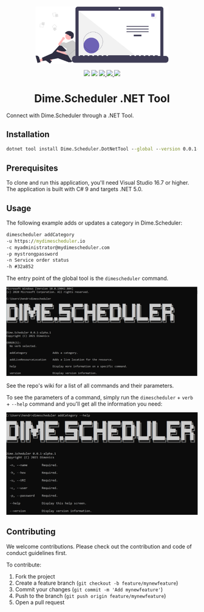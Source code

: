 <p align="center">
    <img src="assets/connect.svg?raw=true" width=350>
</p>

<p align="center">
<img src="https://img.shields.io/azure-devops/build/dimenicsbe/utilities/190?style=flat-square" />
<a href="https://codeclimate.com/github/dimenics/ds-dotnettool/maintainability"><img src="https://api.codeclimate.com/v1/badges/68140b51ba67c1fbf36e/maintainability" /></a> 
 <a href="https://github.com/dimenics/ds-dotnettool/discussions">
  <img src="https://img.shields.io/badge/chat-discussions-brightgreen?style=flat-square"> <img src="https://img.shields.io/badge/License-MIT-brightgreen.svg?style=flat-square"/> <img src="https://img.shields.io/badge/PRs-welcome-brightgreen.svg?style=flat-square" />
</a>
</p>
<h1 align="center">Dime.Scheduler .NET Tool</h1>

Connect with Dime.Scheduler through a .NET Tool.

## Installation

```cmd
dotnet tool install Dime.Scheduler.DotNetTool --global --version 0.0.1-alpha.3
```

## Prerequisites

To clone and run this application, you'll need Visual Studio 16.7 or higher. The application is built with C# 9 and targets .NET 5.0.

## Usage

The following example adds or updates a category in Dime.Scheduler:

```cmd
dimescheduler addCategory
-u https://mydimescheduler.io
-c myadministrator@mydimescheduler.com
-p mystrongpassword
-n Service order status
-h #32a852
```

The entry point of the global tool is the `dimescheduler` command.

<img src="assets/cmd.png" />

See the repo's wiki for a list of all commands and their parameters.

To see the parameters of a command, simply run the `dimescheduler` + `verb` + `--help` command and you'll get all the information you need:

<img src="assets/cmd-command.png" />

## Contributing

We welcome contributions. Please check out the contribution and code of conduct guidelines first.

To contribute:

1. Fork the project
2. Create a feature branch (`git checkout -b feature/mynewfeature`)
3. Commit your changes (`git commit -m 'Add mynewfeature'`)
4. Push to the branch (`git push origin feature/mynewfeature`)
5. Open a pull request
